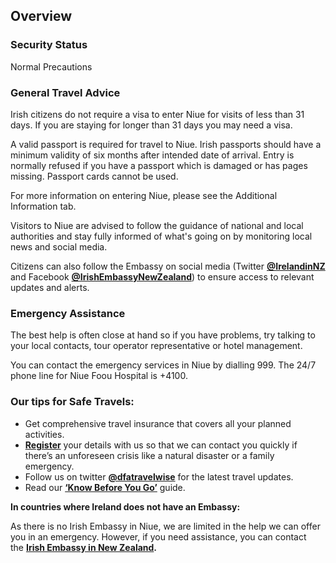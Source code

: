 ## Overview

### **Security Status**

Normal Precautions

### **General Travel Advice**

Irish citizens do not require a visa to enter Niue for visits of less than 31 days. If you are staying for longer than 31 days you may need a visa.

A valid passport is required for travel to Niue. Irish passports should have a minimum validity of six months after intended date of arrival. Entry is normally refused if you have a passport which is damaged or has pages missing. Passport cards cannot be used.

For more information on entering Niue, please see the Additional Information tab.

Visitors to Niue are advised to follow the guidance of national and local authorities and stay fully informed of what's going on by monitoring local news and social media.

Citizens can also follow the Embassy on social media (Twitter [**@IrelandinNZ**](https://twitter.com/IrelandinNZ) and Facebook [**@IrishEmbassyNewZealand**](https://www.facebook.com/irishembassynewzealand/)) to ensure access to relevant updates and alerts.

### **Emergency Assistance**

The best help is often close at hand so if you have problems, try talking to your local contacts, tour operator representative or hotel management.

You can contact the emergency services in Niue by dialling 999. The 24/7 phone line for Niue Foou Hospital is +4100.

### **Our tips for Safe Travels:**

* Get comprehensive travel insurance that covers all your planned activities.
* [**Register**](/en/dfa/overseas-travel/citizens-registration/) your details with us so that we can contact you quickly if there’s an unforeseen crisis like a natural disaster or a family emergency.
* Follow us on twitter [**@dfatravelwise**](https://www.twitter.com/DFATravelWise) for the latest travel updates.
* Read our [**‘Know Before You Go’**](/en/dfa/overseas-travel/know-before-you-go/) guide.

**In countries where Ireland does not have an Embassy:**

As there is no Irish Embassy in Niue, we are limited in the help we can offer you in an emergency. However, if you need assistance, you can contact the [**Irish Embassy in New Zealand**](/en/new-zealand/wellington/)**.**